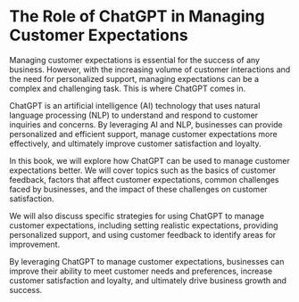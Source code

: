 The Role of ChatGPT in Managing Customer Expectations
===================================================================

Managing customer expectations is essential for the success of any business. However, with the increasing volume of customer interactions and the need for personalized support, managing expectations can be a complex and challenging task. This is where ChatGPT comes in.

ChatGPT is an artificial intelligence (AI) technology that uses natural language processing (NLP) to understand and respond to customer inquiries and concerns. By leveraging AI and NLP, businesses can provide personalized and efficient support, manage customer expectations more effectively, and ultimately improve customer satisfaction and loyalty.

In this book, we will explore how ChatGPT can be used to manage customer expectations better. We will cover topics such as the basics of customer feedback, factors that affect customer expectations, common challenges faced by businesses, and the impact of these challenges on customer satisfaction.

We will also discuss specific strategies for using ChatGPT to manage customer expectations, including setting realistic expectations, providing personalized support, and using customer feedback to identify areas for improvement.

By leveraging ChatGPT to manage customer expectations, businesses can improve their ability to meet customer needs and preferences, increase customer satisfaction and loyalty, and ultimately drive business growth and success.
